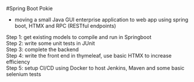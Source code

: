 #Spring Boot Pokie
- moving a small Java GUI enterprise application to web app using spring boot, HTMX and RPC (RESTful endpoints)

Step 1: get existing models to compile and run in Springboot <br>
Step 2: write some unit tests in JUnit <br>
Step 3: complete the backend <br>
Step 4: write the front end in thymeleaf, use basic HTMX to increase efficiency <br>
Step 5: setup CI/CD using Docker to host Jenkins, Maven and some basic selenium tests
